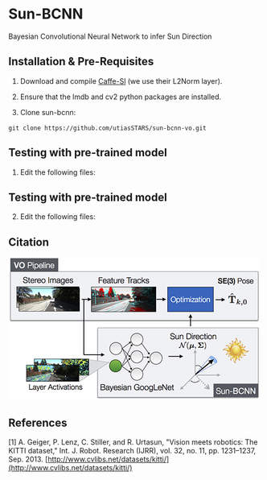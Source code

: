 # Sun-BCNN
Bayesian Convolutional Neural Network to infer Sun Direction

## Installation & Pre-Requisites

1. Download and compile [Caffe-Sl](https://github.com/wanji/caffe-sl) (we use their L2Norm layer).

2. Ensure that the lmdb and cv2 python packages are installed.

3. Clone sun-bcnn:
```
git clone https://github.com/utiasSTARS/sun-bcnn-vo.git
```

## Testing with pre-trained model
1. Edit the following files:

## Testing with pre-trained model
2. Edit the following files:


##  Citation
![SUN-BCNN](sun-bcnn.png)

##  References
[1] A. Geiger, P. Lenz, C. Stiller, and R. Urtasun, "Vision meets robotics: The KITTI dataset," Int. J. Robot. Research (IJRR), vol. 32, no. 11, pp. 1231–1237, Sep. 2013. [http://www.cvlibs.net/datasets/kitti/](http://www.cvlibs.net/datasets/kitti/)
